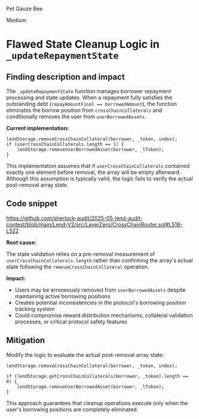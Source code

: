 Pet Gauze Bee

Medium

# Flawed State Cleanup Logic in `_updateRepaymentState`



## Finding description and impact

The `_updateRepaymentState` function manages borrower repayment processing and state updates. When a repayment fully satisfies the outstanding debt (`repayAmountFinal == borrowedAmount`), the function eliminates the borrow position from `crossChainCollaterals` and conditionally removes the user from `userBorrowedAssets`.

**Current implementation:**
```solidity
lendStorage.removeCrossChainCollateral(borrower, _token, index);
if (userCrossChainCollaterals.length == 1) {
    lendStorage.removeUserBorrowedAsset(borrower, _lToken);
}
```

This implementation assumes that if `userCrossChainCollaterals` contained exactly one element before removal, the array will be empty afterward. Although this assumption is typically valid, the logic fails to verify the actual post-removal array state.

## Code snippet
https://github.com/sherlock-audit/2025-05-lend-audit-contest/blob/main/Lend-V2/src/LayerZero/CrossChainRouter.sol#L518-L522

**Root cause:**

The state validation relies on a pre-removal measurement of `userCrossChainCollaterals.length` rather than confirming the array's actual state following the `removeCrossChainCollateral` operation.

**Impact:**

* Users may be erroneously removed from `userBorrowedAssets` despite maintaining active borrowing positions
* Creates potential inconsistencies in the protocol's borrowing position tracking system
* Could compromise reward distribution mechanisms, collateral validation processes, or critical protocol safety features

## Mitigation

Modify the logic to evaluate the actual post-removal array state:

```solidity
lendStorage.removeCrossChainCollateral(borrower, _token, index);

if (lendStorage.getCrossChainCollaterals(borrower, _token).length == 0) {
    lendStorage.removeUserBorrowedAsset(borrower, _lToken);
}
```

This approach guarantees that cleanup operations execute only when the user's borrowing positions are completely eliminated.